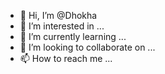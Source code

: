 - 👋 Hi, I’m @Dhokha
- 👀 I’m interested in ...
- 🌱 I’m currently learning ...
- 💞️ I’m looking to collaborate on ...
- 📫 How to reach me ...

<!---
Dhokha/Dhokha is a ✨ special ✨ repository because its `README.md` (this file) appears on your GitHub profile.
You can click the Preview link to take a look at your changes.
--->
